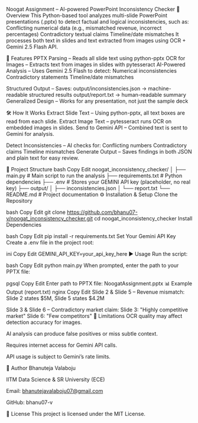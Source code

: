 Noogat Assignment – AI-powered PowerPoint Inconsistency Checker
📌 Overview
This Python-based tool analyzes multi-slide PowerPoint presentations (.pptx) to detect factual and logical inconsistencies, such as:
Conflicting numerical data (e.g., mismatched revenue, incorrect percentages)
Contradictory textual claims
Timeline/date mismatches
It processes both text in slides and text extracted from images using OCR + Gemini 2.5 Flash API.

🚀 Features
PPTX Parsing – Reads all slide text using python-pptx
OCR for Images – Extracts text from images in slides with pytesseract
AI-Powered Analysis – Uses Gemini 2.5 Flash to detect:
Numerical inconsistencies
Contradictory statements
Timeline/date mismatches

Structured Output – Saves:
output/inconsistencies.json → machine-readable structured results
output/report.txt → human-readable summary
Generalized Design – Works for any presentation, not just the sample deck

🛠 How It Works
Extract Slide Text – Using python-pptx, all text boxes are read from each slide.
Extract Image Text – pytesseract runs OCR on embedded images in slides.
Send to Gemini API – Combined text is sent to Gemini for analysis.

Detect Inconsistencies – AI checks for:
Conflicting numbers
Contradictory claims
Timeline mismatches
Generate Output – Saves findings in both JSON and plain text for easy review.

📂 Project Structure
bash
Copy
Edit
noogat_inconsistency_checker/
│
├── main.py                # Main script to run the analysis
├── requirements.txt       # Python dependencies
├── .env                    # Stores your GEMINI API key (placeholder, no real key)
├── output/
│   ├── inconsistencies.json
│   └── report.txt
└── README.md               # Project documentation
⚙️ Installation & Setup
Clone the Repository

bash
Copy
Edit
git clone https://github.com/bhanu07-v/noogat_inconsistency_checker.git
cd noogat_inconsistency_checker
Install Dependencies

bash
Copy
Edit
pip install -r requirements.txt
Set Your Gemini API Key
Create a .env file in the project root:

ini
Copy
Edit
GEMINI_API_KEY=your_api_key_here
▶️ Usage
Run the script:

bash
Copy
Edit
python main.py
When prompted, enter the path to your PPTX file:

pgsql
Copy
Edit
Enter path to PPTX file: NoogatAssignment.pptx
📊 Example Output (report.txt)
nginx
Copy
Edit
Slide 2 & Slide 5 – Revenue mismatch:
Slide 2 states $5M, Slide 5 states $4.2M

Slide 3 & Slide 6 – Contradictory market claim:
Slide 3: "Highly competitive market"
Slide 6: "Few competitors"
📌 Limitations
OCR quality may affect detection accuracy for images.

AI analysis can produce false positives or miss subtle context.

Requires internet access for Gemini API calls.

API usage is subject to Gemini’s rate limits.

👤 Author
Bhanuteja Valaboju

IITM Data Science & SR University (ECE)

Email: bhanutejavalaboju07@gmail.com

GitHub: bhanu07-v

📜 License
This project is licensed under the MIT License.

